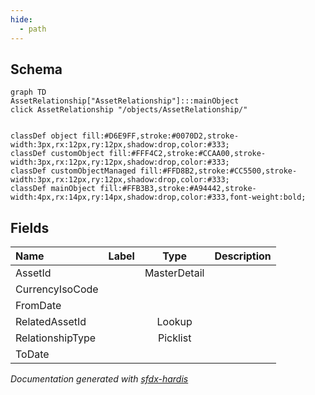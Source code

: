 ```yaml
---
hide:
  - path
---
```



## Schema

```mermaid
graph TD
AssetRelationship["AssetRelationship"]:::mainObject
click AssetRelationship "/objects/AssetRelationship/"


classDef object fill:#D6E9FF,stroke:#0070D2,stroke-width:3px,rx:12px,ry:12px,shadow:drop,color:#333;
classDef customObject fill:#FFF4C2,stroke:#CCAA00,stroke-width:3px,rx:12px,ry:12px,shadow:drop,color:#333;
classDef customObjectManaged fill:#FFD8B2,stroke:#CC5500,stroke-width:3px,rx:12px,ry:12px,shadow:drop,color:#333;
classDef mainObject fill:#FFB3B3,stroke:#A94442,stroke-width:4px,rx:14px,ry:14px,shadow:drop,color:#333,font-weight:bold;

```


<!-- Object description -->

## Fields

| Name      | Label | Type | Description |
| :-------- | :---- | :--: | :---------- | 
| AssetId |  | MasterDetail | <!-- --> |
| CurrencyIsoCode |  |  | <!-- --> |
| FromDate |  |  | <!-- --> |
| RelatedAssetId |  | Lookup | <!-- --> |
| RelationshipType |  | Picklist | <!-- --> |
| ToDate |  |  | <!-- --> |








_Documentation generated with [sfdx-hardis](https://sfdx-hardis.cloudity.com)_
